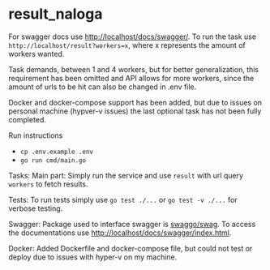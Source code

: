# result_naloga

For swagger docs use [http://localhost/docs/swagger/](http://localhost/docs/swagger/). 
To run the task use `http://localhost/result?workers=x`, where x represents the amount of workers wanted. 

Task demands, between 1 and 4 workers, but for better generalization, this requirement has been omitted and API allows for more workers, since the amount of urls to be hit can also be changed in .env file. 

Docker and docker-compose support has been added, but due to issues on personal machine (hypver-v issues) the last optional task has not been fully completed. 

Run instructions
* `cp .env.example .env`
* `go run cmd/main.go`

Tasks: 
Main part: 
Simply run the service and use `result` with url query `workers` to fetch results. 

Tests: 
To run tests simply use `go test ./...` or `go test -v ./...` for verbose testing. 

Swagger: 
Package used to interface swagger is [swaggo/swag](https://github.com/swaggo/swag). To access the documentations use [http://localhost/docs/swagger/index.html](http://localhost/docs/swagger/index.html). 

Docker: 
Added Dockerfile and docker-compose file, but could not test or deploy due to issues with hyper-v on my machine. 
